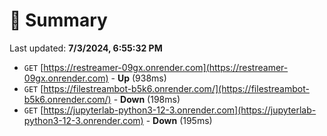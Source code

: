 # 📖 Summary
Last updated: **7/3/2024, 6:55:32 PM**

- `GET` [https://restreamer-09gx.onrender.com](https://restreamer-09gx.onrender.com) - **Up** (938ms)
- `GET` [https://filestreambot-b5k6.onrender.com/](https://filestreambot-b5k6.onrender.com/) - **Down** (198ms)
- `GET` [https://jupyterlab-python3-12-3.onrender.com](https://jupyterlab-python3-12-3.onrender.com) - **Down** (195ms)
